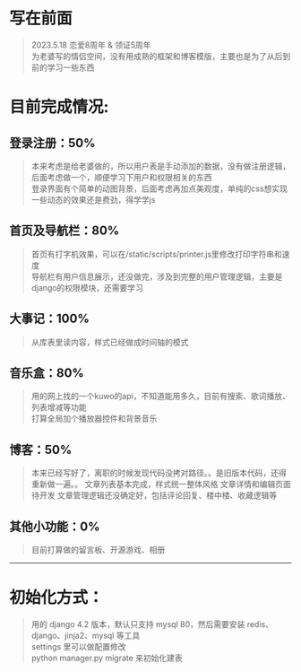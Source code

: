 # 写在前面

>2023.5.18 恋爱8周年 & 领证5周年  
>为老婆写的情侣空间，没有用成熟的框架和博客模版，主要也是为了从后到前的学习一些东西

# 目前完成情况:

## 登录注册：50%
>本来考虑是给老婆做的，所以用户表是手动添加的数据，没有做注册逻辑，后面考虑做一个，顺便学习下用户和权限相关的东西  
>登录界面有个简单的动图背景，后面考虑再加点美观度，单纯的css想实现一些动态的效果还是费劲，得学学js

## 首页及导航栏：80%
>首页有打字机效果，可以在/static/scripts/printer.js里修改打印字符串和速度  
>导航栏有用户信息展示，还没做完，涉及到完整的用户管理逻辑，主要是django的权限模块，还需要学习

## 大事记：100%
>从库表里读内容，样式已经做成时间轴的模式

## 音乐盒：80%
>用的网上找的一个kuwo的api，不知道能用多久，目前有搜索、歌词播放、列表增减等功能  
>打算全局加个播放器控件和背景音乐

## 博客：50%
>本来已经写好了，离职的时候发现代码没拷对路径。。是旧版本代码，还得重新做一遍。。
>文章列表基本完成，样式统一整体风格
>文章详情和编辑页面待开发
>文章管理逻辑还没确定好，包括评论回复、楼中楼、收藏逻辑等

## 其他小功能：0%
>目前打算做的留言板、开源游戏、相册  

---

# 初始化方式：
>用的 django 4.2 版本，默认只支持 mysql 80，然后需要安装 redis、django、jinja2、mysql 等工具  
>settings 里可以做配置修改  
>python manager.py migrate 来初始化建表  
